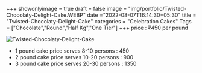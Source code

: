 +++
showonlyimage = true
draft = false
image = "img/portfolio/Twisted-Chocolaty-Delight-Cake.WEBP"
date ="2022-08-07T16:14:30+05:30"
title = "Twisted-Chocolaty-Delight-Cake"
categories = "Celebration Cakes"
Tags = ["Chocolate","Round","Half Kg","One Tier"]
+++
price : ₹450 per pound
<!--more-->
![Twisted-Chocolaty-Delight-Cake](/img/portfolio/Twisted-Chocolaty-Delight-Cake.WEBP)
* 1 pound cake price serves 8-10 persons : 450
* 2 pound cake price serves 10-20 persons : 900
* 3 pound cake price serves 20-30 persons : 1350
